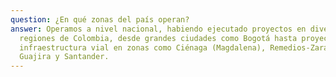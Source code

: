 ```yaml
---
question: ¿En qué zonas del país operan?
answer: Operamos a nivel nacional, habiendo ejecutado proyectos en diversas
  regiones de Colombia, desde grandes ciudades como Bogotá hasta proyectos de
  infraestructura vial en zonas como Ciénaga (Magdalena), Remedios-Zaragoza, La
  Guajira y Santander.
---
```

